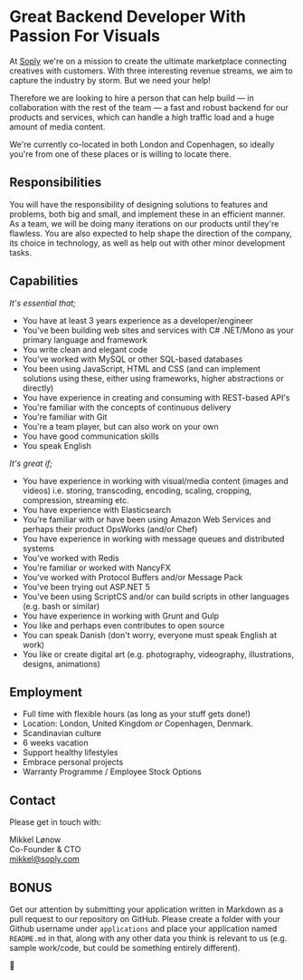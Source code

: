 # Great Backend Developer With Passion For Visuals

At [Soply](https://soply.com) we're on a mission to create the ultimate marketplace connecting creatives with customers. With three interesting revenue streams, we aim to capture the industry by storm. But we need your help!

Therefore we are looking to hire a person that can help build — in collaboration with the rest of the team — a fast and robust backend for our products and services, which can handle a high traffic load and a huge amount of media content.

We're currently co-located in both London and Copenhagen, so ideally you're from one of these places or is willing to locate there.

## Responsibilities

You will have the responsibility of designing solutions to features and problems, both big and small, and implement these in an efficient manner. As a team, we will be doing many iterations on our products until they're flawless. You are also expected to help shape the direction of the company, its choice in technology, as well as help out with other minor development tasks.

## Capabilities

*It's essential that;*

* You have at least 3 years experience as a developer/engineer
* You've been building web sites and services with C# .NET/Mono as your primary language and framework
* You write clean and elegant code
* You've worked with MySQL or other SQL-based databases
* You been using JavaScript, HTML and CSS (and can implement solutions using these, either using frameworks, higher abstractions or directly)
* You have experience in creating and consuming with REST-based API's
* You're familiar with the concepts of continuous delivery
* You're familiar with Git
* You're a team player, but can also work on your own
* You have good communication skills
* You speak English

*It's great if;*

* You have experience in working with visual/media content (images and videos) i.e. storing, transcoding, encoding, scaling, cropping, compression, streaming etc.
* You have experience with Elasticsearch
* You're familiar with or have been using Amazon Web Services and perhaps their product OpsWorks (and/or Chef)
* You have experience in working with message queues and distributed systems
* You've worked with Redis
* You're familiar or worked with NancyFX
* You've worked with Protocol Buffers and/or Message Pack
* You've been trying out ASP.NET 5
* You've been using ScriptCS and/or can build scripts in other languages (e.g. bash or similar)
* You have experience in working with Grunt and Gulp
* You like and perhaps even contributes to open source
* You can speak Danish (don't worry, everyone must speak English at work)
* You like or create digital art (e.g. photography, videography, illustrations, designs, animations)

## Employment

* Full time with flexible hours (as long as your stuff gets done!)
* Location: London, United Kingdom *or* Copenhagen, Denmark.
* Scandinavian culture
* 6 weeks vacation
* Support healthy lifestyles
* Embrace personal projects
* Warranty Programme / Employee Stock Options

## Contact

Please get in touch with:

Mikkel Lønow  
Co-Founder & CTO  
[mikkel@soply.com](mailto:mikkel@soply.com)

## BONUS

Get our attention by submitting your application written in Markdown as a pull request to our repository on GitHub. Please create a folder with your Github username under `applications` and place your application named `README.md` in that, along with any other data you think is relevant to us (e.g. sample work/code, but could be something entirely different).

:beers: